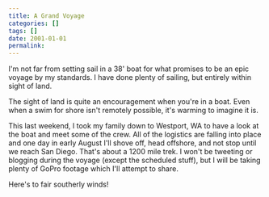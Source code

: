 ```yaml
---
title: A Grand Voyage
categories: []
tags: []
date: 2001-01-01
permalink: 
---
```


I'm not far from setting sail in a 38' boat for what promises to be an epic voyage by my standards. I have done plenty of sailing, but entirely within sight of land.

<aside>The sight of land is quite an encouragement when you're in a boat. Even when a swim for shore isn't remotely possible, it's warming to imagine it is.</aside>

This last weekend, I took my family down to Westport, WA to have a look at the boat and meet some of the crew. All of the logistics are falling into place and one day in early August I'll shove off, head offshore, and not stop until we reach San Diego. That's about a 1200 mile trek. I won't be tweeting or blogging during the voyage (except the scheduled stuff), but I will be taking plenty of GoPro footage which I'll attempt to share.

Here's to fair southerly winds!